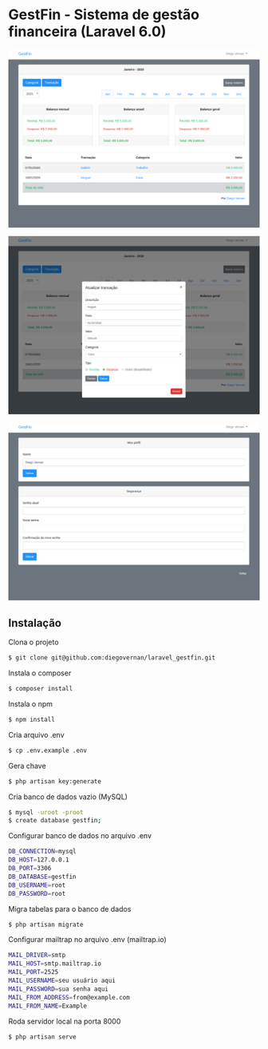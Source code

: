 # GestFin - Sistema de gestão financeira (Laravel 6.0)

![alt test](screenshots/1.png)

![alt test](screenshots/2.png)

![alt test](screenshots/3.png)


## Instalação

Clona o projeto
```bash
$ git clone git@github.com:diegovernan/laravel_gestfin.git
```

Instala o composer
```bash
$ composer install
```

Instala o npm
```bash
$ npm install
```

Cria arquivo .env
```bash
$ cp .env.example .env
```

Gera chave
```bash
$ php artisan key:generate
```

Cria banco de dados vazio (MySQL)
```bash
$ mysql -uroot -proot
$ create database gestfin;
```

Configurar banco de dados no arquivo .env
```bash
DB_CONNECTION=mysql
DB_HOST=127.0.0.1
DB_PORT=3306
DB_DATABASE=gestfin
DB_USERNAME=root
DB_PASSWORD=root
```

Migra tabelas para o banco de dados
```bash
$ php artisan migrate
```

Configurar mailtrap no arquivo .env (mailtrap.io)
```bash
MAIL_DRIVER=smtp
MAIL_HOST=smtp.mailtrap.io
MAIL_PORT=2525
MAIL_USERNAME=seu usuário aqui
MAIL_PASSWORD=sua senha aqui
MAIL_FROM_ADDRESS=from@example.com
MAIL_FROM_NAME=Example
```

Roda servidor local na porta 8000
```bash
$ php artisan serve
```
